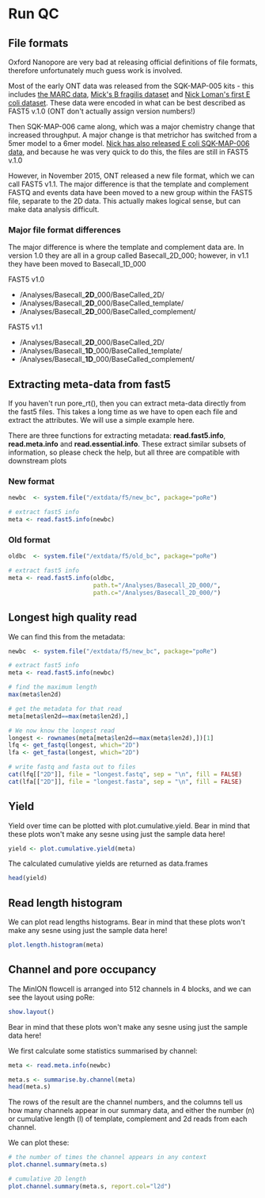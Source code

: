 # Run QC

## File formats

Oxford Nanopore are very bad at releasing official definitions of file formats, therefore unfortunately much guess work is involved.

Most of the early ONT data was released from the SQK-MAP-005 kits - this includes 
[the MARC data](http://f1000research.com/articles/4-1075/v1), [Mick's B fragilis dataset](http://gigadb.org/dataset/100177) and [Nick Loman's first E coli dataset](http://gigadb.org/dataset/100102).  These data were encoded in what can be best described as FAST5 v.1.0 (ONT don't actually assign version numbers!)

Then SQK-MAP-006 came along, which was a major chemistry change that increased throughput.  A major change is that metrichor has switched from a 5mer model to a 6mer model.   [Nick has also released E coli SQK-MAP-006 data](http://lab.loman.net/2015/09/24/first-sqk-map-006-experiment/), and because he was very quick to do this, the files are still in FAST5 v.1.0

However, in November 2015, ONT released a new file format, which we can call FAST5 v1.1.  The major difference is that the template and complement FASTQ and events data have been moved to a new group within the FAST5 file, separate to the 2D data.  This actually makes logical sense, but can make data analysis difficult.

### Major file format differences

The major difference is where the template and complement data are.  In version 1.0 they are all in a group called Basecall_2D_000; however, in v1.1 they have been moved to Basecall_1D_000

FAST5 v1.0
* /Analyses/Basecall_**2D**_000/BaseCalled_2D/
* /Analyses/Basecall_**2D**_000/BaseCalled_template/
* /Analyses/Basecall_**2D**_000/BaseCalled_complement/

FAST5 v1.1
* /Analyses/Basecall_**2D**_000/BaseCalled_2D/
* /Analyses/Basecall_**1D**_000/BaseCalled_template/
* /Analyses/Basecall_**1D**_000/BaseCalled_complement/


## Extracting meta-data from fast5
If you haven't run pore_rt(), then you can extract meta-data directly from the fast5 files.  This takes a long time as we have to open each file and extract the attributes.  We will use a simple example here.

There are three functions for extracting metadata: **read.fast5.info**, **read.meta.info** and **read.essential.info**.  These extract similar subsets of information, so please check the help, but all three are compatible with downstream plots

### New format

```R
newbc  <- system.file("/extdata/f5/new_bc", package="poRe")

# extract fast5 info
meta <- read.fast5.info(newbc)

```

### Old format

```R
oldbc  <- system.file("/extdata/f5/old_bc", package="poRe")

# extract fast5 info
meta <- read.fast5.info(oldbc, 
                        path.t="/Analyses/Basecall_2D_000/", 
                        path.c="/Analyses/Basecall_2D_000/")

```

## Longest high quality read

We can find this from the metadata:

```R
newbc  <- system.file("/extdata/f5/new_bc", package="poRe")

# extract fast5 info
meta <- read.fast5.info(newbc)

# find the maximum length
max(meta$len2d)

# get the metadata for that read
meta[meta$len2d==max(meta$len2d),]

# We now know the longest read
longest <- rownames(meta[meta$len2d==max(meta$len2d),])[1]
lfq <- get_fastq(longest, which="2D")
lfa <- get_fasta(longest, which="2D")

# write fastq and fasta out to files
cat(lfq[["2D"]], file = "longest.fastq", sep = "\n", fill = FALSE)
cat(lfa[["2D"]], file = "longest.fasta", sep = "\n", fill = FALSE)
```

## Yield

Yield over time can be plotted with plot.cumulative.yield.  Bear in mind that these plots won't make any sesne using just the sample data here!

```R
yield <- plot.cumulative.yield(meta)
```

The calculated cumulative yields are returned as data.frames

```R
head(yield)
```

## Read length histogram

We can plot read lengths histograms.  Bear in mind that these plots won't make any sesne using just the sample data here!

```R
plot.length.histogram(meta)
```

## Channel and pore occupancy

The MinION flowcell is arranged into 512 channels in 4 blocks, and we can see the layout using poRe:

```R
show.layout()
```

Bear in mind that these plots won't make any sesne using just the sample data here!

We first calculate some statistics summarised by channel:

```R
meta <- read.meta.info(newbc)

meta.s <- summarise.by.channel(meta)
head(meta.s)
```

The rows of the result are the channel numbers, and the columns tell us how many channels appear in our summary data, and either the number (n) or cumulative length (l) of template, complement and 2d reads from each channel.

We can plot these:

```R
# the number of times the channel appears in any context
plot.channel.summary(meta.s)

# cumulative 2D length
plot.channel.summary(meta.s, report.col="l2d")
```


